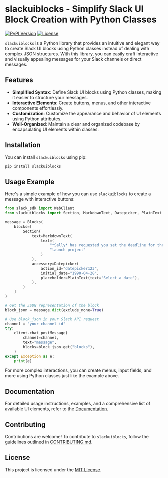 # slackuiblocks - Simplify Slack UI Block Creation with Python Classes

[![PyPI Version](https://img.shields.io/pypi/v/slackuiblocks)](https://pypi.org/project/slackuiblocks/)
[![License](https://img.shields.io/github/license/aeepsinosao/slackuiblocks)](https://github.com/aeespinosao/slackuiblocks/blob/main/LICENSE)

`slackuiblocks` is a Python library that provides an intuitive and elegant way to create Slack UI blocks using Python classes instead of dealing with complex JSON structures. With this library, you can easily craft interactive and visually appealing messages for your Slack channels or direct messages.

## Features

- **Simplified Syntax**: Define Slack UI blocks using Python classes, making it easier to structure your messages.
- **Interactive Elements**: Create buttons, menus, and other interactive components effortlessly.
- **Customization**: Customize the appearance and behavior of UI elements using Python attributes.
- **Well-Organized**: Maintain a clear and organized codebase by encapsulating UI elements within classes.

## Installation

You can install `slackuiblocks` using pip:

```bash
pip install slackuiblocks
```

## Usage Example

Here's a simple example of how you can use `slackuiblocks` to create a message with interactive buttons:

```python
from slack_sdk import WebClient
from slackuiblocks import Section, MarkdownText, Datepicker, PlainText

message = Blocks(
    blocks=[
        Section(
            text=MarkdownText(
                text=(
                    "*Sally* has requested you set the deadline for the Nano "
                    "launch project"
                )
            ),
            accessory=Datepicker(
                action_id="datepicker123",
                initial_date="1990-04-28",
                placeholder=PlainText(text="Select a date"),
            ),
        )
    ]
)

# Get the JSON representation of the block
block_json = message.dict(exclude_none=True)

# Use block_json in your Slack API request
channel = "your channel id"
try:
    client.chat_postMessage(
        channel=channel,
        text="message",
        blocks=block_json.get("blocks"),
    )
except Exception as e:
    print(e)
```

For more complex interactions, you can create menus, input fields, and more using Python classes just like the example above.

## Documentation

For detailed usage instructions, examples, and a comprehensive list of available UI elements, refer to the [Documentation](https://github.com/yourusername/slackuiblocks/blob/main/docs/README.md).

## Contributing

Contributions are welcome! To contribute to `slackuiblocks`, follow the guidelines outlined in [CONTRIBUTING.md](https://github.com/yourusername/slackuiblocks/blob/main/CONTRIBUTING.md).

## License

This project is licensed under the [MIT License](https://github.com/yourusername/slackuiblocks/blob/main/LICENSE).

